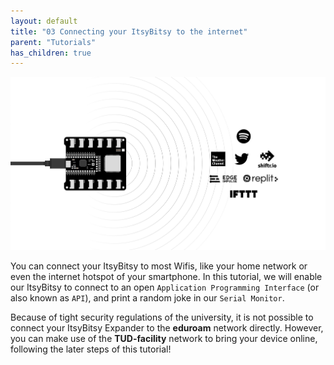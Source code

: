 ```yaml
---
layout: default
title: "03 Connecting your ItsyBitsy to the internet"
parent: "Tutorials"
has_children: true
---
```

![Cover image showing an ItsyBitsy Expander and online services](assets/tutorial3-cover.jpg)

You can connect your ItsyBitsy to most Wifis, like your home network or even the internet hotspot of your smartphone.
In this tutorial, we will enable our ItsyBitsy to connect to an open `Application Programming Interface` (or also known as `API`), and print a random joke in our `Serial Monitor`.

Because of tight security regulations of the university, it is not possible to connect your ItsyBitsy Expander to the **eduroam** network directly. However, you can make use of the **TUD-facility** network to bring your device online, following the later steps of this tutorial!

